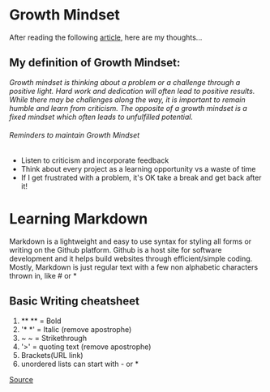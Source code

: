 # Growth Mindset
After reading the following [article](https://www.atlassian.com/blog/inside-atlassian/growth-mindset), here are my thoughts...

## My definition of Growth Mindset: 

*Growth mindset is thinking about a problem or a challenge through a positive light. Hard work and dedication will often lead to positive results. While there may be challenges along the way, it is important to remain humble and learn from criticism. The opposite of a growth mindset is a fixed mindset which often leads to unfulfilled potential.*

###### Reminders to maintain Growth Mindset
* Listen to criticism and incorporate feedback 
* Think about every project as a learning opportunity vs a waste of time
* If I get frustrated with a problem, it's OK take a break and get back after it! 




# Learning Markdown

Markdown is a lightweight and easy to use syntax for styling all forms or writing on the Github platform. Github is a host site for software development and it helps build websites through efficient/simple coding. Mostly, Markdown is just regular text with a few non alphabetic characters thrown in, like # or * 

## Basic Writing cheatsheet
1. ** **  = Bold
2. '* *' = Italic (remove apostrophe)
3. ~ ~ = Strikethrough
4. '>' = quoting text (remove apostrophe)
5. Brackets(URL link)
6. unordered lists can start with - or * 

[Source](https://docs.github.com/en/github/writing-on-github/getting-started-with-writing-and-formatting-on-github/basic-writing-and-formatting-syntax)


